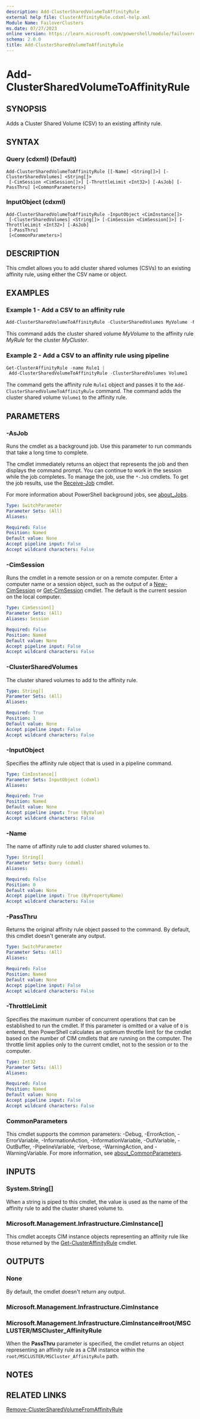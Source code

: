 ```yaml
---
description: Add-ClusterSharedVolumeToAffinityRule
external help file: ClusterAffinityRule.cdxml-help.xml
Module Name: FailoverClusters
ms.date: 07/27/2023
online version: https://learn.microsoft.com/powershell/module/failoverclusters/add-clustersharedvolumetoaffinityrule?view=windowsserver2022-ps&wt.mc_id=ps-gethelp
schema: 2.0.0
title: Add-ClusterSharedVolumeToAffinityRule
---
```


# Add-ClusterSharedVolumeToAffinityRule

## SYNOPSIS
Adds a Cluster Shared Volume (CSV) to an existing affinity rule.

## SYNTAX

### Query (cdxml) (Default)

```
Add-ClusterSharedVolumeToAffinityRule [[-Name] <String[]>] [-ClusterSharedVolumes] <String[]>
 [-CimSession <CimSession[]>] [-ThrottleLimit <Int32>] [-AsJob] [-PassThru] [<CommonParameters>]
```

### InputObject (cdxml)

```
Add-ClusterSharedVolumeToAffinityRule -InputObject <CimInstance[]> 
 [-ClusterSharedVolumes] <String[]> [-CimSession <CimSession[]>] [-ThrottleLimit <Int32>] [-AsJob]
 [-PassThru]
 [<CommonParameters>]
```

## DESCRIPTION

This cmdlet allows you to add cluster shared volumes (CSVs) to an existing affinity rule, using
either the CSV name or object.

## EXAMPLES

### Example 1 - Add a CSV to an affinity rule

```powershell
Add-ClusterSharedVolumeToAffinityRule -ClusterSharedVolumes MyVolume -Name MyRule -Cluster MyCluster
```

This command adds the cluster shared volume _MyVolume_ to the affinity rule _MyRule_ for the cluster
_MyCluster_.

### Example 2 - Add a CSV to an affinity rule using pipeline

```powershell
Get-ClusterAffinityRule -name Rule1 |
 Add-ClusterSharedVolumeToAffinityRule -ClusterSharedVolumes Volume1
```

The command gets the affinity rule `Rule1` object and passes it to the
`Add-ClusterSharedVolumeToAffinityRule` command. The command adds the cluster shared volume
`Volume1` to the affinity rule.

## PARAMETERS

### -AsJob

Runs the cmdlet as a background job. Use this parameter to run commands that take a long time to
complete.

The cmdlet immediately returns an object that represents the job and then displays the command
prompt. You can continue to work in the session while the job completes. To manage the job, use the
`*-Job` cmdlets. To get the job results, use the
[Receive-Job](https://go.microsoft.com/fwlink/?LinkID=113372) cmdlet.

For more information about PowerShell background jobs, see
[about_Jobs](https://go.microsoft.com/fwlink/?LinkID=113251).

```yaml
Type: SwitchParameter
Parameter Sets: (All)
Aliases:

Required: False
Position: Named
Default value: None
Accept pipeline input: False
Accept wildcard characters: False
```

### -CimSession

Runs the cmdlet in a remote session or on a remote computer. Enter a computer name or a session
object, such as the output of a [New-CimSession](https://go.microsoft.com/fwlink/p/?LinkId=227967)
or [Get-CimSession](https://go.microsoft.com/fwlink/p/?LinkId=227966) cmdlet. The default is the
current session on the local computer.

```yaml
Type: CimSession[]
Parameter Sets: (All)
Aliases: Session

Required: False
Position: Named
Default value: None
Accept pipeline input: False
Accept wildcard characters: False
```

### -ClusterSharedVolumes

The cluster shared volumes to add to the affinity rule.

```yaml
Type: String[]
Parameter Sets: (All)
Aliases:

Required: True
Position: 1
Default value: None
Accept pipeline input: False
Accept wildcard characters: False
```

### -InputObject

Specifies the affinity rule object that is used in a pipeline command.

```yaml
Type: CimInstance[]
Parameter Sets: InputObject (cdxml)
Aliases:

Required: True
Position: Named
Default value: None
Accept pipeline input: True (ByValue)
Accept wildcard characters: False
```

### -Name

The name of affinity rule to add cluster shared volumes to.

```yaml
Type: String[]
Parameter Sets: Query (cdxml)
Aliases:

Required: False
Position: 0
Default value: None
Accept pipeline input: True (ByPropertyName)
Accept wildcard characters: False
```

### -PassThru

Returns the original affinity rule object passed to the command. By default, this cmdlet doesn't
generate any output.

```yaml
Type: SwitchParameter
Parameter Sets: (All)
Aliases:

Required: False
Position: Named
Default value: None
Accept pipeline input: False
Accept wildcard characters: False
```

### -ThrottleLimit

Specifies the maximum number of concurrent operations that can be established to run the cmdlet. If
this parameter is omitted or a value of `0` is entered, then PowerShell calculates an optimum
throttle limit for the cmdlet based on the number of CIM cmdlets that are running on the computer.
The throttle limit applies only to the current cmdlet, not to the session or to the computer.

```yaml
Type: Int32
Parameter Sets: (All)
Aliases:

Required: False
Position: Named
Default value: None
Accept pipeline input: False
Accept wildcard characters: False
```

### CommonParameters

This cmdlet supports the common parameters: -Debug, -ErrorAction, -ErrorVariable,
-InformationAction, -InformationVariable, -OutVariable, -OutBuffer, -PipelineVariable, -Verbose,
-WarningAction, and -WarningVariable. For more information, see
[about_CommonParameters](http://go.microsoft.com/fwlink/?LinkID=113216).

## INPUTS

### System.String[]

When a string is piped to this cmdlet, the value is used as the name of the affinity rule to add the
cluster shared volume to.

### Microsoft.Management.Infrastructure.CimInstance[]

This cmdlet accepts CIM instance objects representing an affinity rule like those returned by the
[Get-ClusterAffinityRule](Get-ClusterAffinityRule.md) cmdlet.

## OUTPUTS

### None

By default, the cmdlet doesn't return any output.

### Microsoft.Management.Infrastructure.CimInstance

### Microsoft.Management.Infrastructure.CimInstance#root/MSCLUSTER/MSCluster_AffinityRule

When the **PassThru** parameter is specified, the cmdlet returns an object representing an affinity
rule as a CIM instance within the `root/MSCLUSTER/MSCluster_AffinityRule` path.

## NOTES

## RELATED LINKS

[Remove-ClusterSharedVolumeFromAffinityRule](Remove-ClusterSharedVolumeFromAffinityRule.md)
